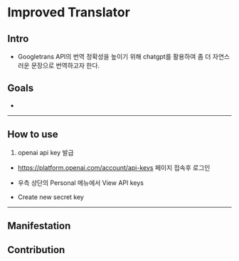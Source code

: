 # Improved Translator

## Intro
- Googletrans API의 번역 정확성을 높이기 위해 chatgpt를 활용하여 좀 더 자연스러운 문장으로 번역하고자 한다.

## Goals
- 



---

## How to use
1. openai api key 발급
- https://platform.openai.com/account/api-keys 페이지 접속후 로그인

- 우측 상단의 Personal 메뉴에서 View API keys

- Create new secret key


---


## Manifestation


## Contribution

